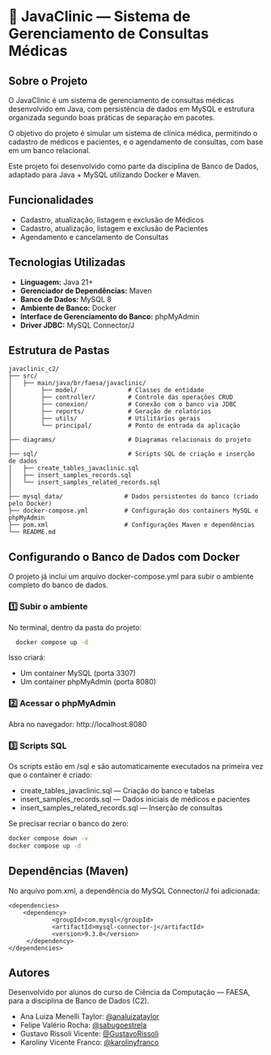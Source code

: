 # 🏥 JavaClinic — Sistema de Gerenciamento de Consultas Médicas

## Sobre o Projeto 

O JavaClinic é um sistema de gerenciamento de consultas médicas desenvolvido em Java, com persistência de dados em MySQL e estrutura organizada segundo boas práticas de separação em pacotes.

O objetivo do projeto é simular um sistema de clínica médica, permitindo o cadastro de médicos e pacientes, e o agendamento de consultas, com base em um banco relacional.

Este projeto foi desenvolvido como parte da disciplina de Banco de Dados, adaptado para Java + MySQL utilizando Docker e Maven.


## Funcionalidades

- Cadastro, atualização, listagem e exclusão de Médicos
- Cadastro, atualização, listagem e exclusão de Pacientes
- Agendamento e cancelamento de Consultas


## Tecnologias Utilizadas

- **Linguagem:** Java 21+
- **Gerenciador de Dependências:** Maven
- **Banco de Dados:** MySQL 8
- **Ambiente de Banco:** Docker
- **Interface de Gerenciamento do Banco:** phpMyAdmin
- **Driver JDBC:** MySQL Connector/J


## Estrutura de Pastas

```
javaclinic_c2/
├── src/
│   ├── main/java/br/faesa/javaclinic/
│        ├── model/              # Classes de entidade
│        ├── controller/         # Controle das operações CRUD
│        ├── conexion/           # Conexão com o banco via JDBC
│        ├── reports/            # Geração de relatórios
│        ├── utils/              # Utilitários gerais
│        └── principal/          # Ponto de entrada da aplicação
│
├── diagrams/                    # Diagramas relacionais do projeto
│
├── sql/                         # Scripts SQL de criação e inserção de dados  
│   ├── create_tables_javaclinic.sql
│   ├── insert_samples_records.sql
│   └── insert_samples_related_records.sql
│
├── mysql_data/                 # Dados persistentes do banco (criado pelo Docker)
├── docker-compose.yml          # Configuração dos containers MySQL e phpMyAdmin
├── pom.xml                     # Configurações Maven e dependências
└── README.md
```

## Configurando o Banco de Dados com Docker

O projeto já inclui um arquivo docker-compose.yml para subir o ambiente completo do banco de dados.

### 1️⃣ Subir o ambiente

No terminal, dentro da pasta do projeto:

```bash
  docker compose up -d
```
Isso criará:
- Um container MySQL (porta 3307)
- Um container phpMyAdmin (porta 8080)

### 2️⃣ Acessar o phpMyAdmin

Abra no navegador: http://localhost:8080

### 3️⃣ Scripts SQL
Os scripts estão em /sql e são automaticamente executados na primeira vez que o container é criado:

- create_tables_javaclinic.sql — Criação do banco e tabelas
- insert_samples_records.sql — Dados iniciais de médicos e pacientes
- insert_samples_related_records.sql — Inserção de consultas


Se precisar recriar o banco do zero:
```bash
docker compose down -v
docker compose up -d
```


## Dependências (Maven)

No arquivo pom.xml, a dependência do MySQL Connector/J foi adicionada:

```
<dependencies>
    <dependency>
            <groupId>com.mysql</groupId>
            <artifactId>mysql-connector-j</artifactId>
            <version>9.3.0</version>
     </dependency>
</dependencies>
```
## Autores

Desenvolvido por alunos do curso de Ciência da Computação — FAESA, para a disciplina de Banco de Dados (C2).

- Ana Luiza Menelli Taylor: [@analuizataylor](https://github.com/analuizataylor)
- Felipe Valério Rocha: [@sabugoestrela](https://github.com/sabugoestrela)
- Gustavo Rissoli Vicente: [@GustavoRissoli](https://github.com/GustavoRissoli)
- Karoliny Vicente Franco: [@karolinyfranco](https://github.com/karolinyfranco)
